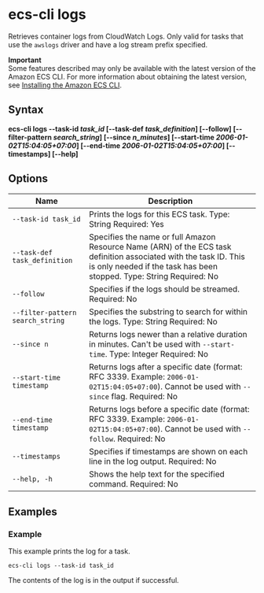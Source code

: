 # ecs\-cli logs<a name="cmd-ecs-cli-logs"></a>

Retrieves container logs from CloudWatch Logs\. Only valid for tasks that use the `awslogs` driver and have a log stream prefix specified\.

**Important**  
Some features described may only be available with the latest version of the Amazon ECS CLI\. For more information about obtaining the latest version, see [Installing the Amazon ECS CLI](ECS_CLI_installation.md)\.

## Syntax<a name="cmd-ecs-cli-logs-syntax"></a>

**ecs\-cli logs \-\-task\-id *task\_id* \[\-\-task\-def *task\_definition*\] \[\-\-follow\] \[\-\-filter\-pattern *search\_string*\] \[\-\-since *n\_minutes*\] \[\-\-start\-time *2006\-01\-02T15:04:05\+07:00*\] \[\-\-end\-time *2006\-01\-02T15:04:05\+07:00*\] \[\-\-timestamps\] \[\-\-help\]** 

## Options<a name="cmd-ecs-cli-logs-options"></a>


| Name | Description | 
| --- | --- | 
|  `--task-id task_id`  |  Prints the logs for this ECS task\. Type: String Required: Yes  | 
|  `--task-def task_definition`  |  Specifies the name or full Amazon Resource Name \(ARN\) of the ECS task definition associated with the task ID\. This is only needed if the task has been stopped\. Type: String Required: No  | 
|  `--follow`  |  Specifies if the logs should be streamed\. Required: No  | 
|  `--filter-pattern search_string`  |  Specifies the substring to search for within the logs\. Type: String Required: No  | 
|  `--since n`  |  Returns logs newer than a relative duration in minutes\. Can't be used with `--start-time`\. Type: Integer Required: No  | 
|  `--start-time timestamp`  |  Returns logs after a specific date \(format: RFC 3339\. Example: `2006-01-02T15:04:05+07:00`\)\. Cannot be used with `--since` flag\. Required: No  | 
|  `--end-time timestamp`  |  Returns logs before a specific date \(format: RFC 3339\. Example: `2006-01-02T15:04:05+07:00`\)\. Cannot be used with `--follow`\. Required: No  | 
|  `--timestamps`  |  Specifies if timestamps are shown on each line in the log output\. Required: No  | 
|  `--help, -h`  |  Shows the help text for the specified command\. Required: No  | 

## Examples<a name="cmd-ecs-cli-logs-examples"></a>

### Example<a name="cmd-ecs-cli-logs-example-1"></a>

This example prints the log for a task\.

```
ecs-cli logs --task-id task_id
```

The contents of the log is in the output if successful\.